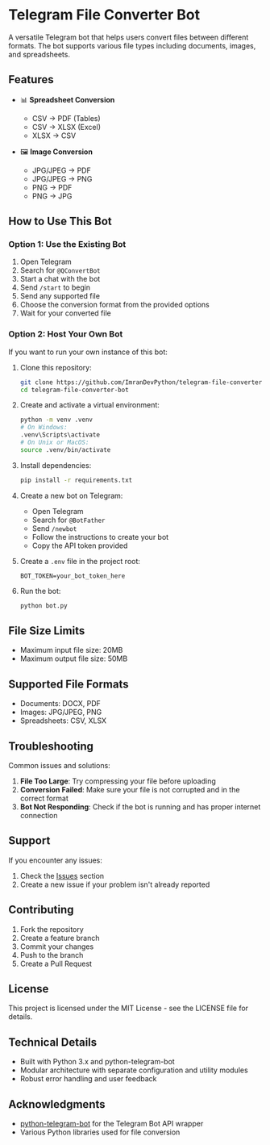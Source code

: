 # Telegram File Converter Bot

A versatile Telegram bot that helps users convert files between different formats. The bot supports various file types including documents, images, and spreadsheets.

## Features

- 📊 **Spreadsheet Conversion**
  - CSV → PDF (Tables)
  - CSV → XLSX (Excel)
  - XLSX → CSV

- 🖼️ **Image Conversion**
  - JPG/JPEG → PDF
  - JPG/JPEG → PNG
  - PNG → PDF
  - PNG → JPG

## How to Use This Bot

### Option 1: Use the Existing Bot
1. Open Telegram
2. Search for `@QConvertBot`
3. Start a chat with the bot
4. Send `/start` to begin
5. Send any supported file
6. Choose the conversion format from the provided options
7. Wait for your converted file

### Option 2: Host Your Own Bot

If you want to run your own instance of this bot:

1. Clone this repository:
   ```bash
   git clone https://github.com/ImranDevPython/telegram-file-converter-bot.git
   cd telegram-file-converter-bot
   ```

2. Create and activate a virtual environment:
   ```bash
   python -m venv .venv
   # On Windows:
   .venv\Scripts\activate
   # On Unix or MacOS:
   source .venv/bin/activate
   ```

3. Install dependencies:
   ```bash
   pip install -r requirements.txt
   ```

4. Create a new bot on Telegram:
   - Open Telegram
   - Search for `@BotFather`
   - Send `/newbot`
   - Follow the instructions to create your bot
   - Copy the API token provided

5. Create a `.env` file in the project root:
   ```
   BOT_TOKEN=your_bot_token_here
   ```

6. Run the bot:
   ```bash
   python bot.py
   ```

## File Size Limits
- Maximum input file size: 20MB
- Maximum output file size: 50MB

## Supported File Formats
- Documents: DOCX, PDF
- Images: JPG/JPEG, PNG
- Spreadsheets: CSV, XLSX

## Troubleshooting

Common issues and solutions:

1. **File Too Large**: Try compressing your file before uploading
2. **Conversion Failed**: Make sure your file is not corrupted and in the correct format
3. **Bot Not Responding**: Check if the bot is running and has proper internet connection

## Support

If you encounter any issues:
1. Check the [Issues](https://github.com/ImranDevPython/telegram-file-converter-bot/issues) section
2. Create a new issue if your problem isn't already reported

## Contributing

1. Fork the repository
2. Create a feature branch
3. Commit your changes
4. Push to the branch
5. Create a Pull Request

## License

This project is licensed under the MIT License - see the LICENSE file for details.


## Technical Details

- Built with Python 3.x and python-telegram-bot
- Modular architecture with separate configuration and utility modules
- Robust error handling and user feedback



## Acknowledgments

- [python-telegram-bot](https://github.com/python-telegram-bot/python-telegram-bot) for the Telegram Bot API wrapper
- Various Python libraries used for file conversion
